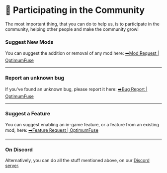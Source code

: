 # 💬 Participating in the Community

The most important thing, that you can do to help us, is to participate in the community, helping other people and make
the community grow!

### Suggest New Mods

You can suggest the addition or removal of any mod
here: [➡️Mod Request | OptimumFuse](https://github.com/UltimatChamp/optimum-fuse/issues/new?assignees=&labels=%F0%9F%93%B1mod+request&projects=&template=mod-request.yml)

***

### Report an unknown bug

If you've found an unknown bug, please report it
here: [➡️Bug Report | OptimumFuse](https://github.com/UltimatChamp/optimum-fuse/issues/new?assignees=&labels=%F0%9F%AA%B2bug&projects=&template=bug-report.yml)

***

### Suggest a Feature

You can suggest enabling an in-game feature, or a feature from an existing mod,
here: [➡️Feature Request | OptimumFuse](https://github.com/UltimatChamp/optimum-fuse/issues/new?assignees=&labels=&projects=&template=zmeta.md)

***

### On Discord

Alternatively, you can do all the stuff mentioned above, on our [Discord server](https://discord.gg/kfKjjhv3pn).
